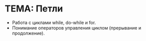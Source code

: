 # ТЕМА: Петли
- Работа с циклами while, do-while и for.
- Понимание операторов управления циклом (прерывание и продолжение).